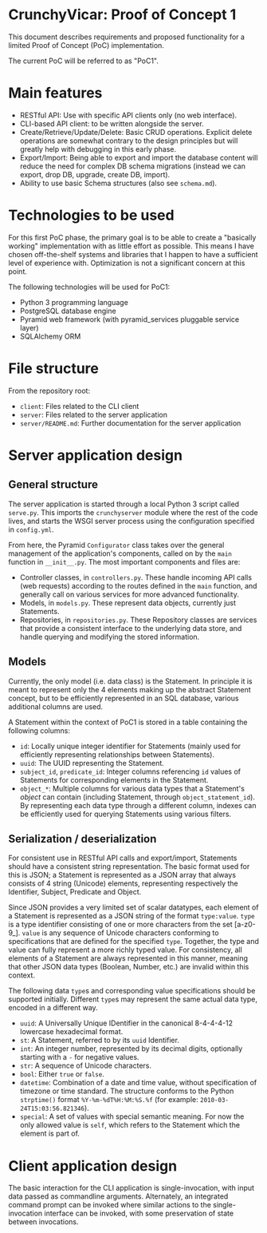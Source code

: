 # CrunchyVicar: Proof of Concept 1

This document describes requirements and proposed functionality for a limited Proof of Concept (PoC) implementation.

The current PoC will be referred to as "PoC1".


# Main features

- RESTful API: Use with specific API clients only (no web interface).
- CLI-based API client: to be written alongside the server.
- Create/Retrieve/Update/Delete: Basic CRUD operations. Explicit delete operations are somewhat contrary to the design principles but will greatly help with debugging in this early phase.
- Export/Import: Being able to export and import the database content will reduce the need for complex DB schema migrations (instead we can export, drop DB, upgrade, create DB, import).
- Ability to use basic Schema structures (also see `schema.md`).


# Technologies to be used

For this first PoC phase, the primary goal is to be able to create a "basically working" implementation with as little effort as possible. This means I have chosen off-the-shelf systems and libraries that I happen to have a sufficient level of experience with. Optimization is not a significant concern at this point.

The following technologies will be used for PoC1:

- Python 3 programming language
- PostgreSQL database engine
- Pyramid web framework (with pyramid\_services pluggable service layer)
- SQLAlchemy ORM


# File structure

From the repository root:

- `client`: Files related to the CLI client
- `server`: Files related to the server application
- `server/README.md`: Further documentation for the server application


# Server application design

## General structure

The server application is started through a local Python 3 script called `serve.py`. This imports the `crunchyserver` module where the rest of the code lives, and starts the WSGI server process using the configuration specified in `config.yml`.

From here, the Pyramid `Configurator` class takes over the general management of the application's components, called on by the `main` function in `__init__.py`. The most important components and files are:

- Controller classes, in `controllers.py`. These handle incoming API calls (web requests) according to the routes defined in the `main` function, and generally call on various services for more advanced functionality.
- Models, in `models.py`. These represent data objects, currently just Statements.
- Repositories, in `repositories.py`. These Repository classes are services that provide a consistent interface to the underlying data store, and handle querying and modifying the stored information.


## Models

Currently, the only model (i.e. data class) is the Statement. In principle it is meant to represent only the 4 elements making up the abstract Statement concept, but to be efficiently represented in an SQL database, various additional columns are used.

A Statement within the context of PoC1 is stored in a table containing the following columns:

- `id`: Locally unique integer identifier for Statements (mainly used for efficiently representing relationships between Statements).
- `uuid`: The UUID representing the Statement.
- `subject_id`, `predicate_id`: Integer columns referencing `id` values of Statements for corresponding elements in the Statement.
- `object_*`: Multiple columns for various data types that a Statement's *object* can contain (including Statement, through `object_statement_id`). By representing each data type through a different column, indexes can be efficiently used for querying Statements using various filters.


## Serialization / deserialization

For consistent use in RESTful API calls and export/import, Statements should have a consistent string representation. The basic format used for this is JSON; a Statement is represented as a JSON array that always consists of 4 string (Unicode) elements, representing respectively the Identifier, Subject, Predicate and Object.

Since JSON provides a very limited set of scalar datatypes, each element of a Statement is represented as a JSON string of the format `type:value`. `type` is a type identifier consisting of one or more characters from the set [a-z0-9\_]. `value` is any sequence of Unicode characters conforming to specifications that are defined for the specified `type`. Together, the type and value can fully represent a more richly typed value. For consistency, all elements of a Statement are always represented in this manner, meaning that other JSON data types (Boolean, Number, etc.) are invalid within this context.

The following data `type`s and corresponding value specifications should be supported initially. Different `type`s may represent the same actual data type, encoded in a different way.

- `uuid`: A Universally Unique IDentifier in the canonical 8-4-4-4-12 lowercase hexadecimal format.
- `st`: A Statement, referred to by its `uuid` Identifier.
- `int`: An integer number, represented by its decimal digits, optionally starting with a `-` for negative values.
- `str`: A sequence of Unicode characters.
- `bool`: Either `true` or `false`.
- `datetime`: Combination of a date and time value, without specification of timezone or time standard. The structure conforms to the Python `strptime()` format `%Y-%m-%dT%H:%M:%S.%f` (for example: `2010-03-24T15:03:56.821346`).
- `special`: A set of values with special semantic meaning. For now the only allowed value is `self`, which refers to the Statement which the element is part of.


# Client application design

The basic interaction for the CLI application is single-invocation, with input data passed as commandline arguments. Alternately, an integrated command prompt can be invoked where similar actions to the single-invocation interface can be invoked, with some preservation of state between invocations.
